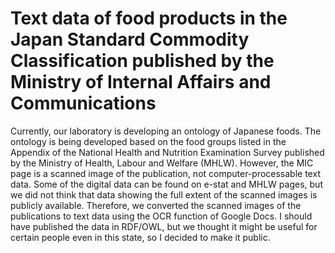 # Text data of food products in the Japan Standard Commodity Classification published by the Ministry of Internal Affairs and Communications

Currently, our laboratory is developing an ontology of Japanese foods. The ontology is being developed based 
on the food groups listed in the Appendix of the National Health and Nutrition Examination Survey published 
by the Ministry of Health, Labour and Welfare (MHLW). However, the MIC page is a scanned image of the publication, 
not computer-processable text data. Some of the digital data can be found on e-stat and MHLW pages, but we did not think 
that data showing the full extent of the scanned images is publicly available. Therefore, we converted the scanned images of 
the publications to text data using the OCR function of Google Docs. I should have published the data in RDF/OWL, 
but we thought it might be useful for certain people even in this state, so I decided to make it public.

